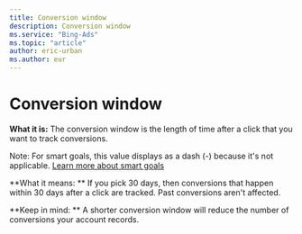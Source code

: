 ```yaml
---
title: Conversion window
description: Conversion window
ms.service: "Bing-Ads"
ms.topic: "article"
author: eric-urban
ms.author: eur
---
```


# Conversion window

**What it is:**  The conversion window is the length of time after a click that you want to track conversions.

Note: For smart goals, this value displays as a dash (-) because it's not applicable. [Learn more about smart goals](../hlp_BA_CONC_SmartGoals.md)

**What it means: **    If you pick 30 days, then conversions that happen within 30 days after a click are tracked. Past conversions aren't affected.

**Keep in mind:  **    A shorter conversion window will reduce the number of conversions your account records.


